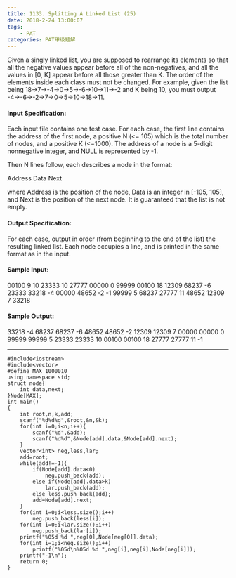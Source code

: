 ```yaml
---
title: 1133. Splitting A Linked List (25)
date: 2018-2-24 13:00:07
tags: 
	- PAT
categories: PAT甲级题解
---
```


Given a singly linked list, you are supposed to rearrange its elements so that all the negative values appear before all of the non-negatives, and all the values in [0, K] appear before all those greater than K. The order of the elements inside each class must not be changed. For example, given the list being 18→7→-4→0→5→-6→10→11→-2 and K being 10, you must output -4→-6→-2→7→0→5→10→18→11.

#### Input Specification:

Each input file contains one test case. For each case, the first line contains the address of the first node, a positive N (<= 105) which is the total number of nodes, and a positive K (<=1000). The address of a node is a 5-digit nonnegative integer, and NULL is represented by -1.

Then N lines follow, each describes a node in the format:

Address Data Next

where Address is the position of the node, Data is an integer in [-105, 105], and Next is the position of the next node. It is guaranteed that the list is not empty.

#### Output Specification:

For each case, output in order (from beginning to the end of the list) the resulting linked list. Each node occupies a line, and is printed in the same format as in the input.

#### Sample Input:
00100 9 10
23333 10 27777
00000 0 99999
00100 18 12309
68237 -6 23333
33218 -4 00000
48652 -2 -1
99999 5 68237
27777 11 48652
12309 7 33218
#### Sample Output:
33218 -4 68237
68237 -6 48652
48652 -2 12309
12309 7 00000
00000 0 99999
99999 5 23333
23333 10 00100
00100 18 27777
27777 11 -1

***

```
#include<iostream>
#include<vector>
#define MAX 1000010
using namespace std;
struct node{
    int data,next;
}Node[MAX];
int main()
{
    int root,n,k,add;
    scanf("%d%d%d",&root,&n,&k);
    for(int i=0;i<n;i++){
        scanf("%d",&add);
        scanf("%d%d",&Node[add].data,&Node[add].next);
    }
    vector<int> neg,less,lar;
    add=root;
    while(add!=-1){
        if(Node[add].data<0)
            neg.push_back(add);
        else if(Node[add].data>k)
            lar.push_back(add);
        else less.push_back(add);
        add=Node[add].next;
    }
    for(int i=0;i<less.size();i++)
        neg.push_back(less[i]);
    for(int i=0;i<lar.size();i++)
        neg.push_back(lar[i]);
    printf("%05d %d ",neg[0],Node[neg[0]].data);
    for(int i=1;i<neg.size();i++)
        printf("%05d\n%05d %d ",neg[i],neg[i],Node[neg[i]]);
    printf("-1\n");
    return 0;
}
```